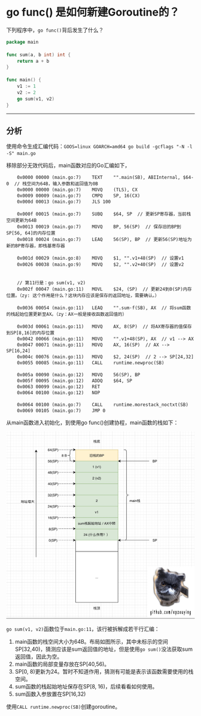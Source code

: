 # go func() 是如何新建Goroutine的？

下列程序中，`go func()`背后发生了什么？

```go
package main

func sum(a, b int) int {
	return a + b
}

func main() {
	v1 := 1
	v2 := 2
	go sum(v1, v2)
}
```

-----



## 分析

使用命令生成汇编代码：`GOOS=linux GOARCH=amd64 go build -gcflags "-N -l -S" main.go`



移除部分无效代码后，main函数对应的Go汇编如下，

```
	0x0000 00000 (main.go:7)	TEXT	"".main(SB), ABIInternal, $64-0  // 栈空间为64B，输入参数和返回值为0B
	0x0000 00000 (main.go:7)	MOVQ	(TLS), CX
	0x0009 00009 (main.go:7)	CMPQ	SP, 16(CX)
	0x000d 00013 (main.go:7)	JLS	100
	
	0x000f 00015 (main.go:7)	SUBQ	$64, SP  // 更新SP寄存器，当前栈空间更新为64B
	0x0013 00019 (main.go:7)	MOVQ	BP, 56(SP)  // 保存旧的BP到SP[56, 64]的内存位置
	0x0018 00024 (main.go:7)	LEAQ	56(SP), BP  // 更新56(SP)地址为新的BP寄存器，即栈基寄存器

	0x001d 00029 (main.go:8)	MOVQ	$1, "".v1+48(SP)  // 设置v1
	0x0026 00038 (main.go:9)	MOVQ	$2, "".v2+40(SP)  // 设置v2
	
	
	// 第11行是：go sum(v1, v2)
	0x002f 00047 (main.go:11)	MOVL	$24, (SP)  // 更新24到0(SP)内存位置。（zy: 这个作用是什么？这块内存应该是保存的返回地址，需要确认。）

	0x0036 00054 (main.go:11)	LEAQ	"".sum·f(SB), AX  // 将sum函数的栈起始位置更新至AX。（zy：AX一般是接收函数返回值的）

	0x003d 00061 (main.go:11)	MOVQ	AX, 8(SP)  // 将AX寄存器的值保存到SP[8,16]的内存位置
	0x0042 00066 (main.go:11)	MOVQ	"".v1+48(SP), AX  // v1 --> AX
	0x0047 00071 (main.go:11)	MOVQ	AX, 16(SP)  // AX --> SP[16,24]
	0x004c 00076 (main.go:11)	MOVQ	$2, 24(SP)  // 2 --> SP[24,32]
	0x0055 00085 (main.go:11)	CALL	runtime.newproc(SB)
	
	0x005a 00090 (main.go:12)	MOVQ	56(SP), BP
	0x005f 00095 (main.go:12)	ADDQ	$64, SP
	0x0063 00099 (main.go:12)	RET
	0x0064 00100 (main.go:12)	NOP

	0x0064 00100 (main.go:7)	CALL	runtime.morestack_noctxt(SB)
	0x0069 00105 (main.go:7)	JMP	0

```



从main函数进入初始化，到使用go func()创建协程，main函数的栈如下：

![](init_main_stack.jpg)



`go sum(v1, v2)`函数位于`main.go:11`，该行被拆解成若干行汇编：

1. main函数的栈空间大小为64B。布局如图所示，其中未标示的空间SP[32,40)，猜测应该是sum返回值的地址，但是使用`go sum()`没法获取sum返回值，因此为空。
2. main函数的局部变量存放在SP[40,56)。
3. SP[0, 8)更新为24。暂时不知道作用，猜测有可能是表示该函数需要使用的栈空间。
4. sum函数的栈起始地址保存在SP[8, 16)，后续看看如何使用。
5. sum函数入参放置在SP[16,32)



使用`CALL runtime.newproc(SB)`创建goroutine。

